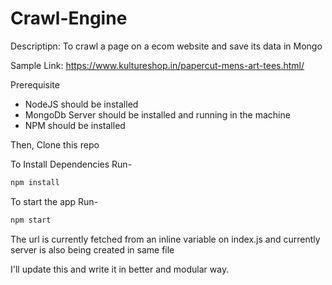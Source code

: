 # Crawl-Engine

Descriptipn: To crawl a page on a ecom website and save its data in Mongo

Sample Link: https://www.kultureshop.in/papercut-mens-art-tees.html/


Prerequisite
- NodeJS should be installed
- MongoDb Server should be installed and running in the machine
- NPM should be installed

Then,
Clone this repo

To Install Dependencies Run-

```js
npm install
```
To start the app Run- 
```js
npm start
```

The url is currently fetched from an inline variable on index.js and currently server is also being created in same file

I'll update this and write it in better and modular way.
